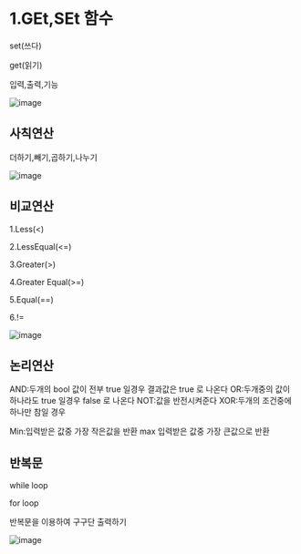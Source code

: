 # 1.GEt,SEt 함수

set(쓰다)

get(읽기)

입력,출력,기능

![image](https://github.com/kdw1234/TIL/assets/57427834/1bf65b68-ab93-43ee-8919-26f38d4979a4)


## 사칙연산

더하기,빼기,곱하기,나누기

![image](https://github.com/kdw1234/TIL/assets/57427834/e4a3bde7-c33a-4aae-be37-cd815b76340f)


## 비교연산

1.Less(<)

2.LessEqual(<=)

3.Greater(>)

4.Greater Equal(>=)

5.Equal(==)

6.!=

![image](https://github.com/kdw1234/TIL/assets/57427834/377c7250-2cdf-47a9-912c-12be6d80a2cc)


## 논리연산

AND:두개의 bool 값이 전부 true 일경우 결과값은 true 로 나온다
OR:두개중의 값이 하나라도 true 일경우 false 로 나온다 
NOT:값을 반전시켜준다
XOR:두개의 조건중에 하나만 참일 경우


Min:입력받은 값중 가장 작은값을 반환
max 입력받은 값중 가장 큰값으로 반환


## 반복문

while loop

for loop

반복문을 이용하여 구구단 출력하기

![image](https://github.com/kdw1234/TIL/assets/57427834/5db2869d-37a4-4b02-85a8-ffefc61a336d)

